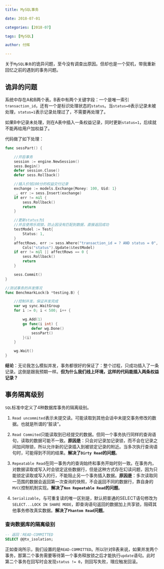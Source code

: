 ```yaml
---
title: MySQL事务

date: 2018-07-01

categories: [2018-07]

tags: [MySQL]

author: 付辉

---
```


关于`MySQL事务`的诡异问题，至今没有调查出原因。但却也是一个契机，带我重新回忆之前的遇到的事务问题。

## 诡异的问题

系统中存在A和B两个表。B表中有两个关键字段：一个是唯一索引`transaction_id`，还有一个是标识处理状态的`status`。当`status=0`表示记录未被处理，`status=1`表示记录处理过了，不需要再处理了。

如果B中记录未处理，则在A表中插入一条权益记录，同时更新`status=1`，后续就不能再给用户加权益了。

代码做了如下处理：
```go
func sessPart() {

	//开启事务
	session := engine.NewSession()
	sess.Begin()
	defer session.Close()
	defer sess.Rollback()

	//插入价钱100分的权益交付记录
	exchange := models.Exchange{Money: 100, Uid: 1}
	_, err := sess.Insert(exchange)
	if err != nil {
		sess.Rollback()
		return
	}

	//更新status为1
	//并且使用乐观锁，防止因没有匹配到数据，直接返回成功
	testModel := Test{
		Status: 1,
	}
	affectRows, err := sess.Where("transaction_id = ? AND status = 0", 1).
		Cols("status").Update(&testModel)
	if err != nil || affectRows == 0 {
		sess.Rollback()
		return
	}

	sess.Commit()
}

//测试事务的并发情况
func BenchmarkLock(b *testing.B) {

	//控制并发，保证并发完成
	var wg sync.WaitGroup
	for i := 0; i < 500; i++ {

		wg.Add(1)
		go func(i int) {
			defer wg.Done()
			sessPart()
		}(i)
	}

	wg.Wait()
}
```
**结论**：无论我怎么模拟并发，事务都很好的保证了：整个过程，只成功插入了一条记录。这倒是跟我预期一样。**但为什么我们线上环境，这样的代码能插入两条权益记录？**



## 事务隔离级别

`SQL`标准中定义了4种数据库事务的隔离级别。

1. `Read uncommited`表示未提交读。可能读取到其他会话中未提交事务修改的数据。也就是所谓的“脏读”。

2. `Read Commited`只能读取到已经提交的数据。但同一个事务执行同样的查询语句，读取的数据可能不一致。**原因是**：只会对记录加记录锁，而不会在记录之间加间隙锁，所以允许新的记录插入到被锁定记录的附近。当多次执行查询语句时，可能得到不同的结果。**解决了`Dirty Read`的问题**。

3. `Repeatable Read`在同一事务内的查询始终和事务开始时刻一致。在事务内，对数据读取或写入时会锁定这些数据行，但是这种方式存在幻读问题，因为只能锁定读取或写入的行，不能阻止另一个事务插入数据。**原因是**：多次读取同一范围的数据会返回第一次查询的快照，不会返回不同的数据行，靠自身的`MVCC`控制机制实现。**解决了`Non Repeatable Read`的问题**。

4. `Serializable`，与可重复读的唯一区别是，默认把普通的SELECT语句修改为`SELECT...LOCK IN SHARE MODE`，即查询语句返回的数据加上共享锁，阻碍其他事务修改真实数据。**解决了`Phantom Read`问题**。

### 查询数据库的隔离级别

```sql
-- 返回：READ-COMMITTED
SELECT @@tx_isolation;
```
正如查询所示，我们设置的是`READ-COMMITTED`。所以针对B表来说，如果并发两个事务，那第二个事务需要等待第一个事务释放锁之后才能执行`update`语句。此时第二个事务在回写时会发现`status != 0`，则回写失败，理应触发回滚。

